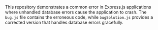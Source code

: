 This repository demonstrates a common error in Express.js applications where unhandled database errors cause the application to crash. The `bug.js` file contains the erroneous code, while `bugSolution.js` provides a corrected version that handles database errors gracefully.